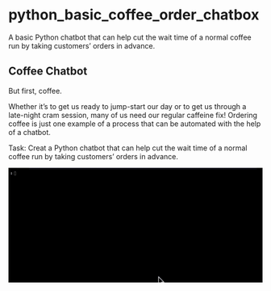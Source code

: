 # python_basic_coffee_order_chatbox
A basic Python chatbot that can help cut the wait time of a normal coffee run by taking customers’ orders in advance. 

## Coffee Chatbot
But first, coffee.

Whether it’s to get us ready to jump-start our day or to get us through a late-night cram session, many of us need our regular caffeine fix! Ordering coffee is just one example of a process that can be automated with the help of a chatbot.

Task: Creat a Python chatbot that can help cut the wait time of a normal coffee run by taking customers’ orders in advance. 

![](cafe_chatbot.gif)
